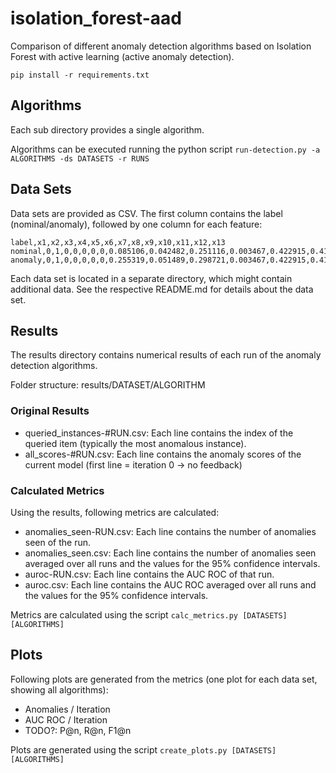 # isolation_forest-aad
Comparison of different anomaly detection algorithms based on Isolation Forest with active learning (active anomaly detection).

```pip install -r requirements.txt```

## Algorithms
Each sub directory provides a single algorithm.

Algorithms can be executed running the python script `run-detection.py -a ALGORITHMS -ds DATASETS -r RUNS`

## Data Sets
Data sets are provided as CSV. The first column contains the label (nominal/anomaly),
followed by one column for each feature:
```
label,x1,x2,x3,x4,x5,x6,x7,x8,x9,x10,x11,x12,x13
nominal,0,1,0,0,0,0,0,0.085106,0.042482,0.251116,0.003467,0.422915,0.414912
anomaly,0,1,0,0,0,0,0,0.255319,0.051489,0.298721,0.003467,0.422915,0.414912
```

Each data set is located in a separate directory, which might contain additional
data. See the respective README.md for details about the data set.

## Results
The results directory contains numerical results of each run of the anomaly detection algorithms.

Folder structure: results/DATASET/ALGORITHM

### Original Results
* queried_instances-#RUN.csv: Each line contains the index of the queried item (typically the most anomalous instance).
* all_scores-#RUN.csv: Each line contains the anomaly scores of the current model (first line = iteration 0 -> no feedback)

### Calculated Metrics
Using the results, following metrics are calculated:
* anomalies_seen-RUN.csv: Each line contains the number of anomalies seen of the run.
* anomalies_seen.csv: Each line contains the number of anomalies seen averaged over all runs and the values for the 95% confidence intervals.
* auroc-RUN.csv: Each line contains the AUC ROC of that run.
* auroc.csv: Each line contains the AUC ROC averaged over all runs and the values for the 95% confidence intervals.


Metrics are calculated using the script `calc_metrics.py [DATASETS] [ALGORITHMS]`

## Plots
Following plots are generated from the metrics (one plot for each data set,
showing all algorithms):
* Anomalies / Iteration
* AUC ROC / Iteration
* TODO?: P@n, R@n, F1@n

Plots are generated using the script `create_plots.py [DATASETS] [ALGORITHMS]`

